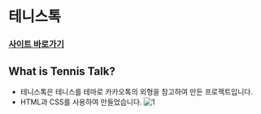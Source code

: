 # 테니스톡

### <a href="https://flexing1010.github.io/TennisTalk/">사이트 바로가기</a>

## What is Tennis Talk?

- 테니스톡은 테니스를 테마로 카카오톡의 외형을 참고하여 만든 프로젝트입니다.
- HTML과 CSS를 사용하여 만들었습니다.
  ![1](https://user-images.githubusercontent.com/79352105/136018176-e36bd3c5-260c-4c1b-aaf6-e9f836296898.gif)
